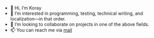 - 👋 Hi, I’m Koray
- 👀 I’m interested in programming, testing, technical writing, and localization&mdash;in that order.
- 💞️ I’m looking to collaborate on projects in one of the above fields.
- 📫 You can reach me via [mail](mailto:korayerkan55@gmail.com)

<!---
KorayErkan/KorayErkan is a ✨ special ✨ repository because its `README.md` (this file) appears on your GitHub profile.
You can click the Preview link to take a look at your changes.
--->
